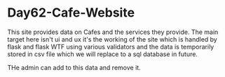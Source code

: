 # Day62-Cafe-Website
This site provides data on Cafes and the services they provide. The main target here isn't ui and ux it's the working of the site which is handled by flask and flask WTF using various validators and the data is temporarily stored in csv file which we will replace to a sql database in future.

THe admin can add to this data and remove it.
